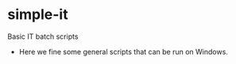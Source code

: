 # simple-it
Basic IT batch scripts 
- Here we fine some general scripts that can be run on Windows.
